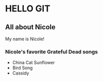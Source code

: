 # HELLO GIT
## All about Nicole
My name is Nicole!
### Nicole's favorite Grateful Dead songs
* China Cat Sunflower
* Bird Song
* Cassidy